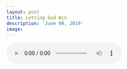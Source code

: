 ```yaml
---
layout: post
title: Letting God Win
description: 'June 09, 2019'
image:
---
```


<audio controls preload="metadata">
  <source src="https://docs.google.com/uc?export=open&id=10tBSrz3Liw1-oCHMzwNboElvtAb8vQkS" type="audio/mp3">
Your browser does not support the audio element.
</audio>
